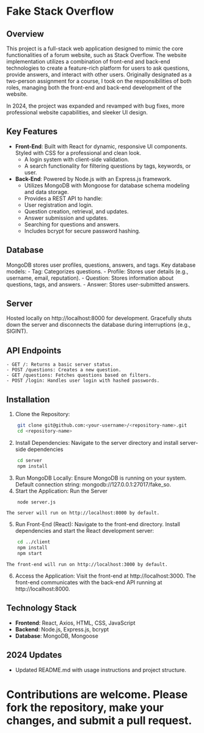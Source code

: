 # Fake Stack Overflow 

## Overview
This project is a full-stack web application designed to mimic the core functionalities of a forum website, such as Stack Overflow. The website implementation utilizes a combination of front-end and back-end technologies to create a feature-rich platform for users to ask questions, provide answers, and interact with other users. Originally designated as a two-person assignment for a course, I took on the responsibilities of both roles, managing both the front-end and back-end development of the website.

In 2024, the project was expanded and revamped with bug fixes, more professional website capabilities, and sleeker UI design.

## Key Features
- **Front-End**: Built with React for dynamic, responsive UI components. Styled with CSS for a professional and clean look.
    - A login system with client-side validation.
    - A search functionality for filtering questions by tags, keywords, or user.
- **Back-End**: Powered by Node.js with an Express.js framework.
    - Utilizes MongoDB with Mongoose for database schema modeling and data storage.
    - Provides a REST API to handle:
    - User registration and login.
    - Question creation, retrieval, and updates.
    - Answer submission and updates.
    - Searching for questions and answers.
    - Includes bcrypt for secure password hashing.

## Database
MongoDB stores user profiles, questions, answers, and tags.
Key database models:
    - Tag: Categorizes questions.
    - Profile: Stores user details (e.g., username, email, reputation).
    - Question: Stores information about questions, tags, and answers.
    - Answer: Stores user-submitted answers.

## Server
Hosted locally on http://localhost:8000 for development.
Gracefully shuts down the server and disconnects the database during interruptions (e.g., SIGINT).

## API Endpoints
    - GET /: Returns a basic server status.
    - POST /questions: Creates a new question.
    - GET /questions: Fetches questions based on filters.
    - POST /login: Handles user login with hashed passwords.

## Installation
1. Clone the Repository:
```bash
    git clone git@github.com:<your-username>/<repository-name>.git
    cd <repository-name>
```
2. Install Dependencies:
    Navigate to the server directory and install server-side dependencies
```bash
    cd server
    npm install
```
3. Run MongoDB Locally:
    Ensure MongoDB is running on your system.
    Default connection string: mongodb://127.0.0.1:27017/fake_so.
4. Start the Application:
    Run the Server
```bash
    node server.js
```
    The server will run on http://localhost:8000 by default.
5. Run Front-End (React):
    Navigate to the front-end directory.
    Install dependencies and start the React development server:
```bash 
    cd ../client
    npm install
    npm start
```
    The front-end will run on http://localhost:3000 by default.
6. Access the Application:
    Visit the front-end at http://localhost:3000.
    The front-end communicates with the back-end API running at http://localhost:8000.

## Technology Stack
- **Frontend**: React, Axios, HTML, CSS, JavaScript
- **Backend**: Node.js, Express.js, bcrypt
- **Database**: MongoDB, Mongoose

## 2024 Updates
- Updated README.md with usage instructions and project structure.

# Contributions are welcome. Please fork the repository, make your changes, and submit a pull request.